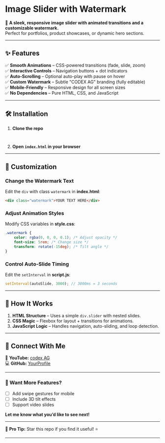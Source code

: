 # **Image Slider with Watermark**  

🚀 **A sleek, responsive image slider with animated transitions and a customizable watermark.**  
Perfect for portfolios, product showcases, or dynamic hero sections.  

---

## **✨ Features**  

✅ **Smooth Animations** – CSS-powered transitions (fade, slide, zoom)  
✅ **Interactive Controls** – Navigation buttons + dot indicators  
✅ **Auto-Scrolling** – Optional auto-play with pause on hover  
✅ **Custom Watermark** – Subtle "CODEX AG" branding (fully editable)  
✅ **Mobile-Friendly** – Responsive design for all screen sizes  
✅ **No Dependencies** – Pure HTML, CSS, and JavaScript  

---

## **🛠️ Installation**  

1. **Clone the repo**  
   ```bash
  
   ```
2. **Open `index.html` in your browser**  

---

## **🎨 Customization**  

### **Change the Watermark Text**  
Edit the `div` with class `watermark` in **index.html**:  
```html
<div class="watermark">YOUR TEXT HERE</div>
```

### **Adjust Animation Styles**  
Modify CSS variables in **style.css**:  
```css
.watermark {
    color: rgba(0, 0, 0, 0.1); /* Adjust opacity */
    font-size: 5rem; /* Change size */
    transform: rotate(-15deg); /* Tilt angle */
}
```

### **Control Auto-Slide Timing**  
Edit the `setInterval` in **script.js**:  
```js
setInterval(autoSlide, 3000); // 3000ms = 3 seconds
```

---


## **🚀 How It Works**  

1. **HTML Structure** – Uses a simple `div.slider` with nested slides.  
2. **CSS Magic** – Flexbox for layout + transitions for animations.  
3. **JavaScript Logic** – Handles navigation, auto-sliding, and loop detection.  

---

## **💬 Connect With Me**  
🔗 **YouTube:** [codex AG](#)   
💻 **GitHub:** [YourProfile](#)  

---

### **🔧 Want More Features?**  
- [ ] Add swipe gestures for mobile  
- [ ] Include 3D tilt effects  
- [ ] Support video slides  

**Let me know what you’d like to see next!**  

--- 

📌 **Pro Tip:** Star this repo if you find it useful! ⭐  

---  
